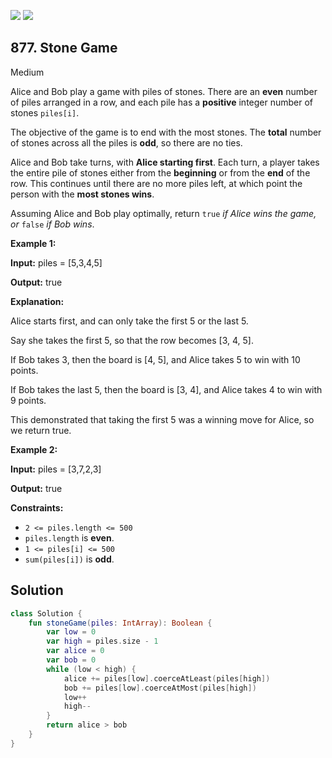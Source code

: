 [![](https://img.shields.io/github/stars/javadev/LeetCode-in-Kotlin?label=Stars&style=flat-square)](https://github.com/javadev/LeetCode-in-Kotlin)
[![](https://img.shields.io/github/forks/javadev/LeetCode-in-Kotlin?label=Fork%20me%20on%20GitHub%20&style=flat-square)](https://github.com/javadev/LeetCode-in-Kotlin/fork)

## 877\. Stone Game

Medium

Alice and Bob play a game with piles of stones. There are an **even** number of piles arranged in a row, and each pile has a **positive** integer number of stones `piles[i]`.

The objective of the game is to end with the most stones. The **total** number of stones across all the piles is **odd**, so there are no ties.

Alice and Bob take turns, with **Alice starting first**. Each turn, a player takes the entire pile of stones either from the **beginning** or from the **end** of the row. This continues until there are no more piles left, at which point the person with the **most stones wins**.

Assuming Alice and Bob play optimally, return `true` _if Alice wins the game, or_ `false` _if Bob wins_.

**Example 1:**

**Input:** piles = [5,3,4,5]

**Output:** true

**Explanation:**

Alice starts first, and can only take the first 5 or the last 5.

Say she takes the first 5, so that the row becomes [3, 4, 5].

If Bob takes 3, then the board is [4, 5], and Alice takes 5 to win with 10 points.

If Bob takes the last 5, then the board is [3, 4], and Alice takes 4 to win with 9 points.

This demonstrated that taking the first 5 was a winning move for Alice, so we return true.

**Example 2:**

**Input:** piles = [3,7,2,3]

**Output:** true

**Constraints:**

*   `2 <= piles.length <= 500`
*   `piles.length` is **even**.
*   `1 <= piles[i] <= 500`
*   `sum(piles[i])` is **odd**.

## Solution

```kotlin
class Solution {
    fun stoneGame(piles: IntArray): Boolean {
        var low = 0
        var high = piles.size - 1
        var alice = 0
        var bob = 0
        while (low < high) {
            alice += piles[low].coerceAtLeast(piles[high])
            bob += piles[low].coerceAtMost(piles[high])
            low++
            high--
        }
        return alice > bob
    }
}
```